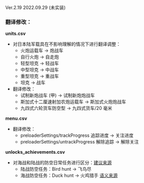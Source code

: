 Ver.2.19 2022.09.29 (未实装)

### 翻译修改：

**units.csv**
- 对日本陆军载具在不影响理解的情况下进行翻译调整：
  - 火炮运载车 → 炮战车
  - 自行火炮 → 自走炮
  - 轻型坦克 → 轻战车
  - 中型坦克 → 中战车
  - 重型坦克 → 重战车
  - 坦克 → 战车
- 翻译修改：
  - 试制新炮战车 (甲) → 试制新炮炮战车
  - 斯加式十二厘速射加农炮运载车 → 斯加式火炮炮战车
  - 九四式六轮货车防空型 → 九四式货车/20 毫米

**menu.csv**
  - 翻译修改：
    - preloaderSettings/trackProgress 追踪进度 → 关注进度
    - preloaderSettings/untrackProgress 解除追踪 → 解除关注

**unlocks_achievements.csv**
  - 对海战和陆战的防空日常任务进行区分：[建议来源](https://forum.warthunder.com/index.php?/topic/563810--/&do=findComment&comment=9447640)
    - 陆战防空任务：Bird hunt → 飞鸟尽
    - 海战防空任务：Duck hunt → 火鸡猎手 [语义来源](https://zh.m.wikipedia.org/zh-cn/%E8%8F%B2%E5%BE%8B%E8%B3%93%E6%B5%B7%E6%B5%B7%E6%88%B0)
